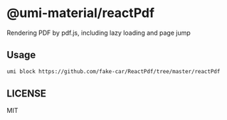 # @umi-material/reactPdf

Rendering PDF by pdf.js, including lazy loading and page jump

## Usage

```sh
umi block https://github.com/fake-car/ReactPdf/tree/master/reactPdf
```

## LICENSE

MIT
